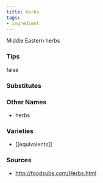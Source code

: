 ```yaml
---
title: herbs
tags:
- ingredient
---
```

Middle Eastern herbs

### Tips
false

### Substitutes


### Other Names

* herbs

### Varieties

* [[equivalents]]

### Sources
* http://foodsubs.com/Herbs.html
